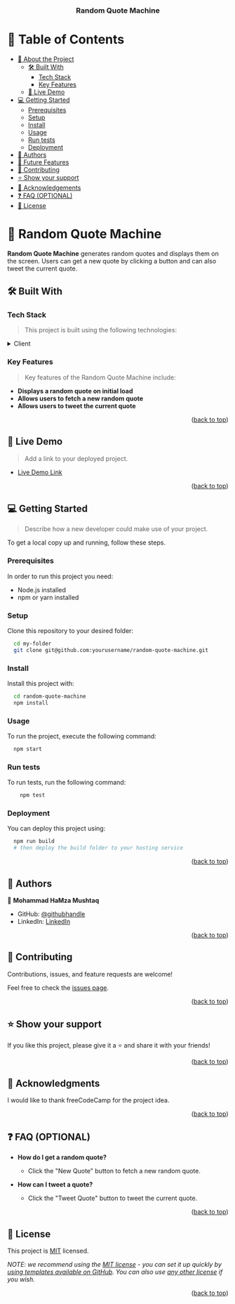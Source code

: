 <a name="readme-top"></a>

<div align="center">
  <h3><b>Random Quote Machine</b></h3>

</div>

<!-- TABLE OF CONTENTS -->

# 📗 Table of Contents

- [📖 About the Project](#about-project)
  - [🛠 Built With](#built-with)
    - [Tech Stack](#tech-stack)
    - [Key Features](#key-features)
  - [🚀 Live Demo](#live-demo)
- [💻 Getting Started](#getting-started)
  - [Prerequisites](#prerequisites)
  - [Setup](#setup)
  - [Install](#install)
  - [Usage](#usage)
  - [Run tests](#run-tests)
  - [Deployment](#deployment)
- [👥 Authors](#authors)
- [🔭 Future Features](#future-features)
- [🤝 Contributing](#contributing)
- [⭐️ Show your support](#support)
- [🙏 Acknowledgements](#acknowledgements)
- [❓ FAQ (OPTIONAL)](#faq)
- [📝 License](#license)

<!-- PROJECT DESCRIPTION -->

# 📖 Random Quote Machine <a name="about-project"></a>

**Random Quote Machine** generates random quotes and displays them on the screen. Users can get a new quote by clicking a button and can also tweet the current quote.

## 🛠 Built With <a name="built-with"></a>

### Tech Stack <a name="tech-stack"></a>

> This project is built using the following technologies:

<details>
  <summary>Client</summary>
  <ul>
    <li><a href="https://reactjs.org/">React.js</a></li>
    <li><a href="https://getbootstrap.com/">Bootstrap</a></li>
  </ul>
</details>

<!-- Features -->

### Key Features <a name="key-features"></a>

> Key features of the Random Quote Machine include:

- **Displays a random quote on initial load**
- **Allows users to fetch a new random quote**
- **Allows users to tweet the current quote**

<p align="right">(<a href="#readme-top">back to top</a>)</p>

<!-- LIVE DEMO -->

## 🚀 Live Demo <a name="live-demo"></a>

> Add a link to your deployed project.

- [Live Demo Link](https://mohammadhamzamushtaqhashmi.github.io/QuoteGen/)

<p align="right">(<a href="#readme-top">back to top</a>)</p>

<!-- GETTING STARTED -->

## 💻 Getting Started <a name="getting-started"></a>

> Describe how a new developer could make use of your project.

To get a local copy up and running, follow these steps.

### Prerequisites

In order to run this project you need:

- Node.js installed
- npm or yarn installed

### Setup

Clone this repository to your desired folder:
```sh
  cd my-folder
  git clone git@github.com:yourusername/random-quote-machine.git
```

### Install

Install this project with:
```sh
  cd random-quote-machine
  npm install
```

### Usage

To run the project, execute the following command:
```sh
  npm start
```
### Run tests

To run tests, run the following command:

```sh
    npm test
```

### Deployment

You can deploy this project using:

```sh
  npm run build
  # then deploy the build folder to your hosting service
```

<p align="right">(<a href="#readme-top">back to top</a>)</p>

<!-- AUTHORS -->

## 👥 Authors <a name="authors"></a>


👤 **Mohammad HaMza Mushtaq**

- GitHub: [@githubhandle](https://github.com/MohammadHamzaMushtaqhashmi/)
- LinkedIn: [LinkedIn](https://www.linkedin.com/in/muhammad-hamza-mushtaq-2bb632251/)



<p align="right">(<a href="#readme-top">back to top</a>)</p>


<!-- CONTRIBUTING -->

## 🤝 Contributing <a name="contributing"></a>

Contributions, issues, and feature requests are welcome!

Feel free to check the [issues page](../../issues/).

<p align="right">(<a href="#readme-top">back to top</a>)</p>

<!-- SUPPORT -->

## ⭐️ Show your support <a name="support"></a>

If you like this project, please give it a ⭐️ and share it with your friends!

<p align="right">(<a href="#readme-top">back to top</a>)</p>

<!-- ACKNOWLEDGEMENTS -->

## 🙏 Acknowledgments <a name="acknowledgements"></a>


I would like to thank freeCodeCamp for the project idea.

<p align="right">(<a href="#readme-top">back to top</a>)</p>

<!-- FAQ (optional) -->

## ❓ FAQ (OPTIONAL) <a name="faq"></a>


- **How do I get a random quote?**

  - Click the "New Quote" button to fetch a new random quote.

- **How can I tweet a quote?**

  - Click the "Tweet Quote" button to tweet the current quote.

<p align="right">(<a href="#readme-top">back to top</a>)</p>

<!-- LICENSE -->

## 📝 License <a name="license"></a>

This project is [MIT](./LICENSE) licensed.

_NOTE: we recommend using the [MIT license](https://choosealicense.com/licenses/mit/) - you can set it up quickly by [using templates available on GitHub](https://docs.github.com/en/communities/setting-up-your-project-for-healthy-contributions/adding-a-license-to-a-repository). You can also use [any other license](https://choosealicense.com/licenses/) if you wish._

<p align="right">(<a href="#readme-top">back to top</a>)</p>
